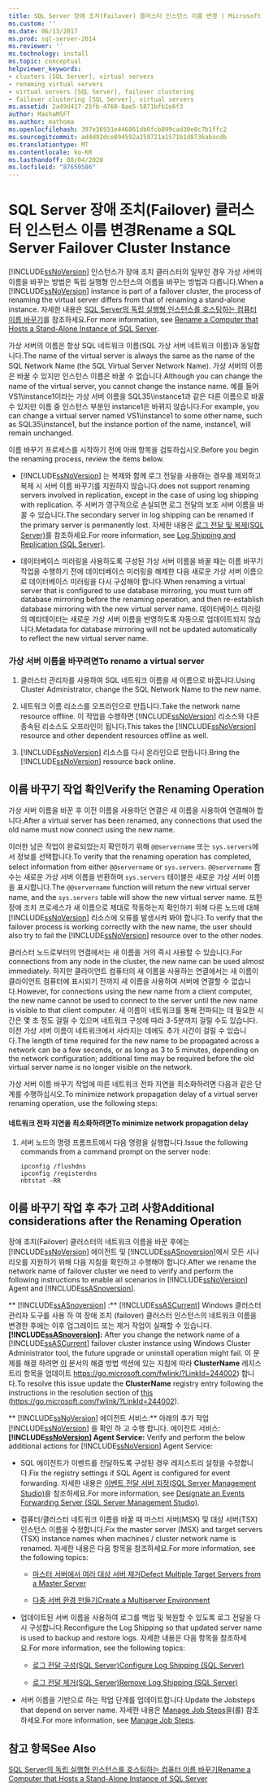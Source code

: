 ```yaml
---
title: SQL Server 장애 조치(Failover) 클러스터 인스턴스 이름 변경 | Microsoft 문서
ms.custom: ''
ms.date: 06/13/2017
ms.prod: sql-server-2014
ms.reviewer: ''
ms.technology: install
ms.topic: conceptual
helpviewer_keywords:
- clusters [SQL Server], virtual servers
- renaming virtual servers
- virtual servers [SQL Server], failover clustering
- failover clustering [SQL Server], virtual servers
ms.assetid: 2a49d417-25fb-4760-8ae5-5871bfb1e6f3
author: MashaMSFT
ms.author: mathoma
ms.openlocfilehash: 397e36931e446861db0fcb899cad30e8c7b1ffc2
ms.sourcegitcommit: ad4d92dce894592a259721a1571b1d8736abacdb
ms.translationtype: MT
ms.contentlocale: ko-KR
ms.lasthandoff: 08/04/2020
ms.locfileid: "87650586"
---
```

# <a name="rename-a-sql-server-failover-cluster-instance"></a><span data-ttu-id="3b235-102">SQL Server 장애 조치(Failover) 클러스터 인스턴스 이름 변경</span><span class="sxs-lookup"><span data-stu-id="3b235-102">Rename a SQL Server Failover Cluster Instance</span></span>
  <span data-ttu-id="3b235-103">[!INCLUDE[ssNoVersion](../../../includes/ssnoversion-md.md)] 인스턴스가 장애 조치 클러스터의 일부인 경우 가상 서버의 이름을 바꾸는 방법은 독립 실행형 인스턴스의 이름을 바꾸는 방법과 다릅니다.</span><span class="sxs-lookup"><span data-stu-id="3b235-103">When a [!INCLUDE[ssNoVersion](../../../includes/ssnoversion-md.md)] instance is part of a failover cluster, the process of renaming the virtual server differs from that of renaming a stand-alone instance.</span></span> <span data-ttu-id="3b235-104">자세한 내용은 [SQL Server의 독립 실행형 인스턴스를 호스팅하는 컴퓨터 이름 바꾸기](../../../database-engine/install-windows/rename-a-computer-that-hosts-a-stand-alone-instance-of-sql-server.md)를 참조하세요.</span><span class="sxs-lookup"><span data-stu-id="3b235-104">For more information, see [Rename a Computer that Hosts a Stand-Alone Instance of SQL Server](../../../database-engine/install-windows/rename-a-computer-that-hosts-a-stand-alone-instance-of-sql-server.md).</span></span>  
  
 <span data-ttu-id="3b235-105">가상 서버의 이름은 항상 SQL 네트워크 이름(SQL 가상 서버 네트워크 이름)과 동일합니다.</span><span class="sxs-lookup"><span data-stu-id="3b235-105">The name of the virtual server is always the same as the name of the SQL Network Name (the SQL Virtual Server Network Name).</span></span> <span data-ttu-id="3b235-106">가상 서버의 이름은 바꿀 수 있지만 인스턴스 이름은 바꿀 수 없습니다.</span><span class="sxs-lookup"><span data-stu-id="3b235-106">Although you can change the name of the virtual server, you cannot change the instance name.</span></span> <span data-ttu-id="3b235-107">예를 들어 VS1\instance1이라는 가상 서버 이름을 SQL35\instance1과 같은 다른 이름으로 바꿀 수 있지만 이름 중 인스턴스 부분인 instance1은 바뀌지 않습니다.</span><span class="sxs-lookup"><span data-stu-id="3b235-107">For example, you can change a virtual server named VS1\instance1 to some other name, such as SQL35\instance1, but the instance portion of the name, instance1, will remain unchanged.</span></span>  
  
 <span data-ttu-id="3b235-108">이름 바꾸기 프로세스를 시작하기 전에 아래 항목을 검토하십시오.</span><span class="sxs-lookup"><span data-stu-id="3b235-108">Before you begin the renaming process, review the items below.</span></span>  
  
-   [!INCLUDE[ssNoVersion](../../../includes/ssnoversion-md.md)] <span data-ttu-id="3b235-109">는 복제와 함께 로그 전달을 사용하는 경우를 제외하고 복제 시 서버 이름 바꾸기를 지원하지 않습니다.</span><span class="sxs-lookup"><span data-stu-id="3b235-109">does not support renaming servers involved in replication, except in the case of using log shipping with replication.</span></span> <span data-ttu-id="3b235-110">주 서버가 영구적으로 손실되면 로그 전달의 보조 서버 이름을 바꿀 수 있습니다.</span><span class="sxs-lookup"><span data-stu-id="3b235-110">The secondary server in log shipping can be renamed if the primary server is permanently lost.</span></span> <span data-ttu-id="3b235-111">자세한 내용은 [로그 전달 및 복제&#40;SQL Server&#41;](../../../database-engine/log-shipping/log-shipping-and-replication-sql-server.md)를 참조하세요.</span><span class="sxs-lookup"><span data-stu-id="3b235-111">For more information, see [Log Shipping and Replication &#40;SQL Server&#41;](../../../database-engine/log-shipping/log-shipping-and-replication-sql-server.md).</span></span>  
  
-   <span data-ttu-id="3b235-112">데이터베이스 미러링을 사용하도록 구성된 가상 서버 이름을 바꿀 때는 이름 바꾸기 작업을 수행하기 전에 데이터베이스 미러링을 해제한 다음 새로운 가상 서버 이름으로 데이터베이스 미러링을 다시 구성해야 합니다.</span><span class="sxs-lookup"><span data-stu-id="3b235-112">When renaming a virtual server that is configured to use database mirroring, you must turn off database mirroring before the renaming operation, and then re-establish database mirroring with the new virtual server name.</span></span> <span data-ttu-id="3b235-113">데이터베이스 미러링의 메타데이터는 새로운 가상 서버 이름을 반영하도록 자동으로 업데이트되지 않습니다.</span><span class="sxs-lookup"><span data-stu-id="3b235-113">Metadata for database mirroring will not be updated automatically to reflect the new virtual server name.</span></span>  
  
### <a name="to-rename-a-virtual-server"></a><span data-ttu-id="3b235-114">가상 서버 이름을 바꾸려면</span><span class="sxs-lookup"><span data-stu-id="3b235-114">To rename a virtual server</span></span>  
  
1.  <span data-ttu-id="3b235-115">클러스터 관리자를 사용하여 SQL 네트워크 이름을 새 이름으로 바꿉니다.</span><span class="sxs-lookup"><span data-stu-id="3b235-115">Using Cluster Administrator, change the SQL Network Name to the new name.</span></span>  
  
2.  <span data-ttu-id="3b235-116">네트워크 이름 리소스를 오프라인으로 만듭니다.</span><span class="sxs-lookup"><span data-stu-id="3b235-116">Take the network name resource offline.</span></span> <span data-ttu-id="3b235-117">이 작업을 수행하면 [!INCLUDE[ssNoVersion](../../../includes/ssnoversion-md.md)] 리소스와 다른 종속된 리소스도 오프라인이 됩니다.</span><span class="sxs-lookup"><span data-stu-id="3b235-117">This takes the [!INCLUDE[ssNoVersion](../../../includes/ssnoversion-md.md)] resource and other dependent resources offline as well.</span></span>  
  
3.  <span data-ttu-id="3b235-118">[!INCLUDE[ssNoVersion](../../../includes/ssnoversion-md.md)] 리소스를 다시 온라인으로 만듭니다.</span><span class="sxs-lookup"><span data-stu-id="3b235-118">Bring the [!INCLUDE[ssNoVersion](../../../includes/ssnoversion-md.md)] resource back online.</span></span>  
  
## <a name="verify-the-renaming-operation"></a><span data-ttu-id="3b235-119">이름 바꾸기 작업 확인</span><span class="sxs-lookup"><span data-stu-id="3b235-119">Verify the Renaming Operation</span></span>  
 <span data-ttu-id="3b235-120">가상 서버 이름을 바꾼 후 이전 이름을 사용하던 연결은 새 이름을 사용하여 연결해야 합니다.</span><span class="sxs-lookup"><span data-stu-id="3b235-120">After a virtual server has been renamed, any connections that used the old name must now connect using the new name.</span></span>  
  
 <span data-ttu-id="3b235-121">이러한 남은 작업이 완료되었는지 확인하기 위해 `@@servername` 또는 `sys.servers`에서 정보를 선택합니다.</span><span class="sxs-lookup"><span data-stu-id="3b235-121">To verify that the renaming operation has completed, select information from either `@@servername` or `sys.servers`.</span></span> <span data-ttu-id="3b235-122">`@@servername` 함수는 새로운 가상 서버 이름을 반환하며 `sys.servers` 테이블은 새로운 가상 서버 이름을 표시합니다.</span><span class="sxs-lookup"><span data-stu-id="3b235-122">The `@@servername` function will return the new virtual server name, and the `sys.servers` table will show the new virtual server name.</span></span> <span data-ttu-id="3b235-123">또한 장애 조치 프로세스가 새 이름으로 제대로 작동하는지 확인하기 위해 다른 노드에 대해 [!INCLUDE[ssNoVersion](../../../includes/ssnoversion-md.md)] 리소스에 오류를 발생시켜 봐야 합니다.</span><span class="sxs-lookup"><span data-stu-id="3b235-123">To verify that the failover process is working correctly with the new name, the user should also try to fail the [!INCLUDE[ssNoVersion](../../../includes/ssnoversion-md.md)] resource over to the other nodes.</span></span>  
  
 <span data-ttu-id="3b235-124">클러스터 노드로부터의 연결에서는 새 이름을 거의 즉시 사용할 수 있습니다.</span><span class="sxs-lookup"><span data-stu-id="3b235-124">For connections from any node in the cluster, the new name can be used almost immediately.</span></span> <span data-ttu-id="3b235-125">하지만 클라이언트 컴퓨터의 새 이름을 사용하는 연결에서는 새 이름이 클라이언트 컴퓨터에 표시되기 전까지 새 이름을 사용하여 서버에 연결할 수 없습니다.</span><span class="sxs-lookup"><span data-stu-id="3b235-125">However, for connections using the new name from a client computer, the new name cannot be used to connect to the server until the new name is visible to that client computer.</span></span> <span data-ttu-id="3b235-126">새 이름이 네트워크를 통해 전파되는 데 필요한 시간은 몇 초 정도 걸릴 수 있으며 네트워크 구성에 따라 3-5분까지 걸릴 수도 있습니다. 이전 가상 서버 이름이 네트워크에서 사라지는 데에도 추가 시간이 걸릴 수 있습니다.</span><span class="sxs-lookup"><span data-stu-id="3b235-126">The length of time required for the new name to be propagated across a network can be a few seconds, or as long as 3 to 5 minutes, depending on the network configuration; additional time may be required before the old virtual server name is no longer visible on the network.</span></span>  
  
 <span data-ttu-id="3b235-127">가상 서버 이름 바꾸기 작업에 따른 네트워크 전파 지연을 최소화하려면 다음과 같은 단계를 수행하십시오.</span><span class="sxs-lookup"><span data-stu-id="3b235-127">To minimize network propagation delay of a virtual server renaming operation, use the following steps:</span></span>  
  
#### <a name="to-minimize-network-propagation-delay"></a><span data-ttu-id="3b235-128">네트워크 전파 지연을 최소화하려면</span><span class="sxs-lookup"><span data-stu-id="3b235-128">To minimize network propagation delay</span></span>  
  
1.  <span data-ttu-id="3b235-129">서버 노드의 명령 프롬프트에서 다음 명령을 실행합니다.</span><span class="sxs-lookup"><span data-stu-id="3b235-129">Issue the following commands from a command prompt on the server node:</span></span>  
  
    ```  
    ipconfig /flushdns  
    ipconfig /registerdns  
    nbtstat -RR  
    ```  
  
## <a name="additional-considerations-after-the-renaming-operation"></a><span data-ttu-id="3b235-130">이름 바꾸기 작업 후 추가 고려 사항</span><span class="sxs-lookup"><span data-stu-id="3b235-130">Additional considerations after the Renaming Operation</span></span>  
 <span data-ttu-id="3b235-131">장애 조치(Failover) 클러스터의 네트워크 이름을 바꾼 후에는 [!INCLUDE[ssNoVersion](../../../includes/ssnoversion-md.md)] 에이전트 및 [!INCLUDE[ssASnoversion](../../../includes/ssasnoversion-md.md)]에서 모든 시나리오를 지원하기 위해 다음 지침을 확인하고 수행해야 합니다.</span><span class="sxs-lookup"><span data-stu-id="3b235-131">After we rename the network name of failover cluster we need to verify and perform the following instructions to enable all scenarios in [!INCLUDE[ssNoVersion](../../../includes/ssnoversion-md.md)] Agent and [!INCLUDE[ssASnoversion](../../../includes/ssasnoversion-md.md)].</span></span>  
  
 <span data-ttu-id="3b235-132">\*\* [!INCLUDE[ssASnoversion](../../../includes/ssasnoversion-md.md)] :\*\* [!INCLUDE[ssASCurrent](../../../includes/ssascurrent-md.md)] Windows 클러스터 관리자 도구를 사용 하 여 장애 조치 (failover) 클러스터 인스턴스의 네트워크 이름을 변경한 후에는 이후 업그레이드 또는 제거 작업이 실패할 수 있습니다.</span><span class="sxs-lookup"><span data-stu-id="3b235-132">**[!INCLUDE[ssASnoversion](../../../includes/ssasnoversion-md.md)]:** After you change the network name of a [!INCLUDE[ssASCurrent](../../../includes/ssascurrent-md.md)] failover cluster instance using Windows Cluster Administrator tool, the future upgrade or uninstall operation might fail.</span></span> <span data-ttu-id="3b235-133">이 문제를 해결 하려면 [이](https://go.microsoft.com/fwlink/?LinkId=244002) 문서의 해결 방법 섹션에 있는 지침에 따라 **ClusterName** 레지스트리 항목을 업데이트 https://go.microsoft.com/fwlink/?LinkId=244002) 합니다.</span><span class="sxs-lookup"><span data-stu-id="3b235-133">To resolve this issue update the **ClusterName** registry entry following the instructions in the resolution section of [this](https://go.microsoft.com/fwlink/?LinkId=244002) (https://go.microsoft.com/fwlink/?LinkId=244002).</span></span>  
  
 <span data-ttu-id="3b235-134">\*\* [!INCLUDE[ssNoVersion](../../../includes/ssnoversion-md.md)] 에이전트 서비스:\*\* 아래의 추가 작업 [!INCLUDE[ssNoVersion](../../../includes/ssnoversion-md.md)] 을 확인 하 고 수행 합니다. 에이전트 서비스:</span><span class="sxs-lookup"><span data-stu-id="3b235-134">**[!INCLUDE[ssNoVersion](../../../includes/ssnoversion-md.md)] Agent Service:** Verify and perform the below additional actions for [!INCLUDE[ssNoVersion](../../../includes/ssnoversion-md.md)] Agent Service:</span></span>  
  
-   <span data-ttu-id="3b235-135">SQL 에이전트가 이벤트를 전달하도록 구성된 경우 레지스트리 설정을 수정합니다.</span><span class="sxs-lookup"><span data-stu-id="3b235-135">Fix the registry settings if SQL Agent is configured for event forwarding.</span></span> <span data-ttu-id="3b235-136">자세한 내용은 [이벤트 전달 서버 지정&#40;SQL Server Management Studio&#41;](../../../ssms/agent/designate-an-events-forwarding-server-sql-server-management-studio.md)을 참조하세요.</span><span class="sxs-lookup"><span data-stu-id="3b235-136">For more information, see [Designate an Events Forwarding Server &#40;SQL Server Management Studio&#41;](../../../ssms/agent/designate-an-events-forwarding-server-sql-server-management-studio.md).</span></span>  
  
-   <span data-ttu-id="3b235-137">컴퓨터/클러스터 네트워크 이름을 바꿀 때 마스터 서버(MSX) 및 대상 서버(TSX) 인스턴스 이름을 수정합니다.</span><span class="sxs-lookup"><span data-stu-id="3b235-137">Fix the master server (MSX) and target servers (TSX) instance names when machines / cluster network name is renamed.</span></span> <span data-ttu-id="3b235-138">자세한 내용은 다음 항목을 참조하세요.</span><span class="sxs-lookup"><span data-stu-id="3b235-138">For more information, see the following topics:</span></span>  
  
    -   [<span data-ttu-id="3b235-139">마스터 서버에서 여러 대상 서버 제거</span><span class="sxs-lookup"><span data-stu-id="3b235-139">Defect Multiple Target Servers from a Master Server</span></span>](../../../ssms/agent/defect-multiple-target-servers-from-a-master-server.md)  
  
    -   [<span data-ttu-id="3b235-140">다중 서버 환경 만들기</span><span class="sxs-lookup"><span data-stu-id="3b235-140">Create a Multiserver Environment</span></span>](../../../ssms/agent/create-a-multiserver-environment.md)  
  
-   <span data-ttu-id="3b235-141">업데이트된 서버 이름을 사용하여 로그를 백업 및 복원할 수 있도록 로그 전달을 다시 구성합니다.</span><span class="sxs-lookup"><span data-stu-id="3b235-141">Reconfigure the Log Shipping so that updated server name is used to backup and restore logs.</span></span> <span data-ttu-id="3b235-142">자세한 내용은 다음 항목을 참조하세요.</span><span class="sxs-lookup"><span data-stu-id="3b235-142">For more information, see the following topics:</span></span>  
  
    -   [<span data-ttu-id="3b235-143">로그 전달 구성&#40;SQL Server&#41;</span><span class="sxs-lookup"><span data-stu-id="3b235-143">Configure Log Shipping &#40;SQL Server&#41;</span></span>](../../../database-engine/log-shipping/configure-log-shipping-sql-server.md)  
  
    -   [<span data-ttu-id="3b235-144">로그 전달 제거&#40;SQL Server&#41;</span><span class="sxs-lookup"><span data-stu-id="3b235-144">Remove Log Shipping &#40;SQL Server&#41;</span></span>](../../../database-engine/log-shipping/remove-log-shipping-sql-server.md)  
  
-   <span data-ttu-id="3b235-145">서버 이름을 기반으로 하는 작업 단계를 업데이트합니다.</span><span class="sxs-lookup"><span data-stu-id="3b235-145">Update the Jobsteps that depend on server name.</span></span> <span data-ttu-id="3b235-146">자세한 내용은 [Manage Job Steps](../../../ssms/agent/manage-job-steps.md)을(를) 참조하세요.</span><span class="sxs-lookup"><span data-stu-id="3b235-146">For more information, see [Manage Job Steps](../../../ssms/agent/manage-job-steps.md).</span></span>  
  
## <a name="see-also"></a><span data-ttu-id="3b235-147">참고 항목</span><span class="sxs-lookup"><span data-stu-id="3b235-147">See Also</span></span>  
 [<span data-ttu-id="3b235-148">SQL Server의 독립 실행형 인스턴스를 호스팅하는 컴퓨터 이름 바꾸기</span><span class="sxs-lookup"><span data-stu-id="3b235-148">Rename a Computer that Hosts a Stand-Alone Instance of SQL Server</span></span>](../../../database-engine/install-windows/rename-a-computer-that-hosts-a-stand-alone-instance-of-sql-server.md)  
  
  
